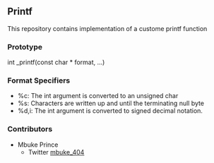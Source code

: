<h2>Printf</h2>

<p>This repository contains implementation of a custome printf function</p>

<h3>Prototype</h3>
<p>int _printf(const char * format, ...)</p>
<h3>Format Specifiers</h3>
<ul>
  <li>%c: The int argument is converted to an unsigned char</li>
  <li>%s: Characters are written up and until the terminating null byte</li>
  <li>%d,i: The int argument is converted to signed decimal notation.</li>
</ul>

<h3>Contributors</h3>
<ul>
  <li>Mbuke Prince
   <ul>
    <li>Twitter <a href="https://twitter.com/404Mbuke">mbuke_404</a></li>
   </ul>
  </li>
<ul>


